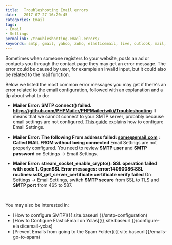 ```yaml
---
title:  Troubleshooting Email errors
date:   2017-07-27 16:20:45
categories: Email
tags: 
- Email
- Settings
permalink: /troubleshooting-email-errors/
keywords: smtp, gmail, yahoo, zoho, elasticemail, live, outlook, mail, error, SSL, TLS, email configuration, email settings, secure, host, port, auth
---
```

Sometimes when someone registers to your website, posts an ad or contacts you through the contact page they may get an error message. The error could be caused by user, for example an invalid input, but it could also be related to the mail function.

Below we listed the most common error messages you may get if there's an error related to the email configuration, followed with an explanation and a tip about what to do:

+ **Mailer Error: SMTP connect() failed. https://github.com/PHPMailer/PHPMailer/wiki/Troubleshooting**
It means that we cannot connect to your SMTP server, probably because email settings are not configured. [This guide](//docs.yclas.com/smtp-configuration/) explains how to configure Email Settings.


+ **Mailer Error: The following From address failed: some@email.com : Called MAIL FROM without being connected**
Email Settings are not properly configured. You need to review **SMTP user** and **SMTP password** on Settings -> Email Settings.

+ **Mailer Error: stream_socket_enable_crypto(): SSL operation failed with code 1. OpenSSL Error messages: error:14090086:SSL routines:ssl3_get_server_certificate:certificate verify failed**
On Settings -> Email Settings, switch **SMTP secure** from SSL to TLS and **SMTP port** from 465 to 587.

<br>

You may also be interested in:

+ [How to configure SMTP]({{ site.baseurl }}/smtp-configuration)
+ [How to Configure ElasticEmail on Yclas]({{ site.baseurl }}/configure-elasticemail-yclas)
+ [Prevent Emails from going to the Spam Folder]({{ site.baseurl }}/emails-go-to-spam)